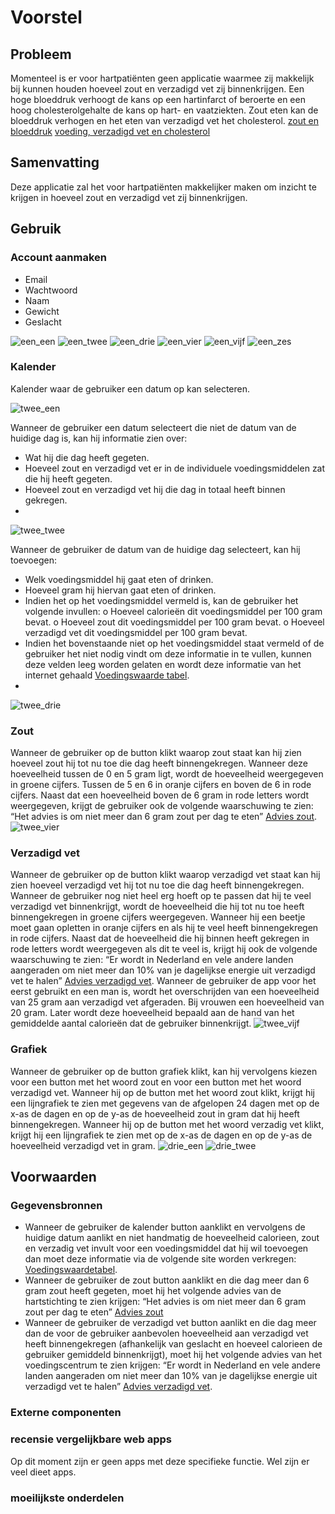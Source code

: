 # Voorstel

## Probleem
Momenteel is er voor hartpatiënten geen applicatie waarmee zij makkelijk bij kunnen houden hoeveel zout en verzadigd vet zij binnenkrijgen. Een hoge bloeddruk verhoogt de kans op een hartinfarct of beroerte en een hoog cholesterolgehalte de kans op hart- en vaatziekten. Zout eten kan de bloeddruk verhogen en het eten van verzadigd vet het cholesterol. [zout en bloeddruk](https://www.hartstichting.nl/risicofactoren/gids-bloeddruk/tips-om-je-bloeddruk-te-verlagen?tab=3) [voeding, verzadigd vet en cholesterol](https://www.hartstichting.nl/risicofactoren/gids-cholesterol/zelf-je-cholesterol-verlagen?tab=2)

## Samenvatting
Deze applicatie zal het voor hartpatiënten makkelijker maken om inzicht te krijgen in hoeveel zout en verzadigd vet zij binnenkrijgen. 

## Gebruik

### Account aanmaken
- Email
- Wachtwoord
-	Naam
-	Gewicht
-	Geslacht 

![een_een](https://user-images.githubusercontent.com/90318458/167251537-0e678163-566b-4ace-b93e-857dc5623ebb.JPG)
![een_twee](https://user-images.githubusercontent.com/90318458/167251576-7eb5a135-a786-4293-88d8-6f7706b2118e.JPG)
![een_drie](https://user-images.githubusercontent.com/90318458/167251582-c89a8aa8-14d0-465d-af23-ef7a120187de.JPG)
![een_vier](https://user-images.githubusercontent.com/90318458/167251591-7a19b7a7-8ece-4e18-9d95-ab9312a5e46c.JPG)
![een_vijf](https://user-images.githubusercontent.com/90318458/167251600-eec2008c-190c-4aa1-b6e3-ecac8ef04bef.JPG)
![een_zes](https://user-images.githubusercontent.com/90318458/167251617-cd00793d-5200-4f44-8c5a-acd435cd14da.JPG)

### Kalender
Kalender waar de gebruiker een datum op kan selecteren.

![twee_een](https://user-images.githubusercontent.com/90318458/167251652-493c293c-3215-49db-864b-b466a3cfd664.JPG)

Wanneer de gebruiker een datum selecteert die niet de datum van de huidige dag is, kan hij informatie zien over:
-	Wat hij die dag heeft gegeten.
-	Hoeveel zout en verzadigd vet er in de individuele voedingsmiddelen zat die hij heeft gegeten.
-	Hoeveel zout en verzadigd vet hij die dag in totaal heeft binnen gekregen.
-	
![twee_twee](https://user-images.githubusercontent.com/90318458/167251680-9026b0f4-5e14-45c3-ac24-ae993051a50b.JPG)

Wanneer de gebruiker de datum van de huidige dag selecteert, kan hij toevoegen:
-	Welk voedingsmiddel hij gaat eten of drinken.
-	Hoeveel gram hij hiervan gaat eten of drinken.
-	Indien het op het voedingsmiddel vermeld is, kan de gebruiker het volgende invullen:
  o	Hoeveel calorieën dit voedingsmiddel per 100 gram bevat. 
  o	Hoeveel zout dit voedingsmiddel per 100 gram bevat. 
  o	Hoeveel verzadigd vet dit voedingsmiddel per 100 gram bevat.
-	Indien het bovenstaande niet op het voedingsmiddel staat vermeld of de gebruiker het niet nodig vindt om deze informatie in te vullen, kunnen deze velden leeg worden gelaten en wordt deze informatie van het internet gehaald [Voedingswaarde tabel](https://www.voedingswaardetabel.nl/voedingswaarde/).
-
![twee_drie](https://user-images.githubusercontent.com/90318458/167251719-69c0a043-9562-41af-a8eb-25452f872a2f.JPG)

### Zout
Wanneer de gebruiker op de button klikt waarop zout staat kan hij zien hoeveel zout hij tot nu toe die dag heeft binnengekregen. Wanneer deze hoeveelheid tussen de 0 en 5 gram ligt, wordt de hoeveelheid weergegeven in groene cijfers. Tussen de 5 en 6 in oranje cijfers en boven de 6 in rode cijfers. Naast dat een hoeveelheid boven de 6 gram in rode letters wordt weergegeven, krijgt de gebruiker ook de volgende waarschuwing te zien: “Het advies is om niet meer dan 6 gram zout per dag te eten” [Advies zout](https://www.hartstichting.nl/risicofactoren/gids-bloeddruk/tips-om-je-bloeddruk-te-verlagen?tab=3).
![twee_vier](https://user-images.githubusercontent.com/90318458/167251759-9b8ec706-89b4-4bb6-b024-11a10f2c1fac.JPG)

### Verzadigd vet
Wanneer de gebruiker op de button klikt waarop verzadigd vet staat kan hij zien hoeveel verzadigd vet hij tot nu toe die dag heeft binnengekregen. Wanneer de gebruiker nog niet heel erg hoeft op te passen dat hij te veel verzadigd vet binnenkrijgt, wordt de hoeveelheid die hij tot nu toe heeft binnengekregen in groene cijfers weergegeven. Wanneer hij een beetje moet gaan opletten in oranje cijfers en als hij te veel heeft binnengekregen in rode cijfers. Naast dat de hoeveelheid die hij binnen heeft gekregen in rode letters wordt weergegeven als dit te veel is, krijgt hij ook de volgende waarschuwing te zien: “Er wordt in Nederland en vele andere landen aangeraden om niet meer dan 10% van je dagelijkse energie uit verzadigd vet te halen” [Advies verzadigd vet](https://www.voedingscentrum.nl/encyclopedie/verzadigd-vet.aspx). Wanneer de gebruiker de app voor het eerst gebruikt en een man is, wordt het overschrijden van een hoeveelheid van 25 gram aan verzadigd vet afgeraden. Bij vrouwen een hoeveelheid van 20 gram. Later wordt deze hoeveelheid bepaald aan de hand van het gemiddelde aantal calorieën dat de gebruiker binnenkrijgt. 
![twee_vijf](https://user-images.githubusercontent.com/90318458/167251821-ad6da185-ce7a-4196-b87c-884b9b6d0d84.JPG)

### Grafiek
Wanneer de gebruiker op de button grafiek klikt, kan hij vervolgens kiezen voor een button met het woord zout en voor een button met het woord verzadigd vet. Wanneer hij op de button met het woord zout klikt, krijgt hij een lijngrafiek te zien met gegevens van de afgelopen 24 dagen met op de x-as de dagen en op de y-as de hoeveelheid zout in gram dat hij heeft binnengekregen. Wanneer hij op de button met het woord verzadig vet klikt, krijgt hij een lijngrafiek te zien met op de x-as de dagen en op de y-as de hoeveelheid verzadigd vet in gram.
![drie_een](https://user-images.githubusercontent.com/90318458/167251860-c22f778f-a26b-4935-8dfb-715e155ced4c.JPG)
![drie_twee](https://user-images.githubusercontent.com/90318458/167251862-42b4255c-9783-4f2e-81c7-e44035ce13b9.JPG)


## Voorwaarden

### Gegevensbronnen
- Wanneer de gebruiker de kalender button aanklikt en vervolgens de huidige datum aanlikt en niet handmatig de hoeveelheid calorieen, zout en verzadig vet invult voor een voedingsmiddel dat hij wil toevoegen dan moet deze informatie via de volgende site worden verkregen: [Voedingswaardetabel](https://www.voedingswaardetabel.nl/voedingswaarde/). 
- Wanneer de gebruiker de zout button aanklikt en die dag meer dan 6 gram zout heeft gegeten, moet hij het volgende advies van de hartstichting te zien krijgen: “Het advies is om niet meer dan 6 gram zout per dag te eten”  [Advies zout](https://www.hartstichting.nl/risicofactoren/gids-bloeddruk/tips-om-je-bloeddruk-te-verlagen?tab=3)
- Wanneer de gebruiker de verzadigd vet button aanlikt en die dag meer dan de voor de gebruiker aanbevolen hoeveelheid aan verzadigd vet heeft binnengekregen (afhankelijk van geslacht en hoeveel calorieen de gebruiker gemiddeld binnenkrijgt), moet hij het volgende advies van het voedingscentrum te zien krijgen: “Er wordt in Nederland en vele andere landen aangeraden om niet meer dan 10% van je dagelijkse energie uit verzadigd vet te halen” [Advies verzadigd vet](https://www.voedingscentrum.nl/encyclopedie/verzadigd-vet.aspx).   

### Externe componenten

### recensie vergelijkbare web apps
Op dit moment zijn er geen apps met deze specifieke functie. Wel zijn er veel dieet apps.

### moeilijkste onderdelen






